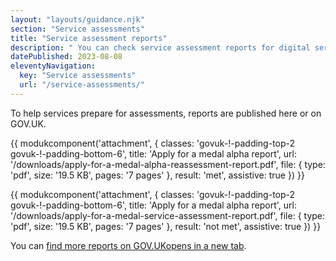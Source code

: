 ```yaml
---
layout: "layouts/guidance.njk"
section: "Service assessments"
title: "Service assessment reports"
description: " You can check service assessment reports for digital services in Defence."
datePublished: 2023-08-08
eleventyNavigation:
  key: "Service assessments"
  url: "/service-assessments/"
---
```


To help services prepare for assessments, reports are published here or on GOV.UK.

{{ modukcomponent('attachment', {
  classes: 'govuk-!-padding-top-2 govuk-!-padding-bottom-6',
  title: 'Apply for a medal alpha report',
  url: '/downloads/apply-for-a-medal-alpha-reassessment-report.pdf',
  file: {
    type: 'pdf',
    size: '19.5 KB',
    pages: '7 pages'
  },
  result: 'met',
  assistive: true
}) }}

{{ modukcomponent('attachment', {
  classes: 'govuk-!-padding-top-2 govuk-!-padding-bottom-6',
  title: 'Apply for a medal alpha report',
  url: '/downloads/apply-for-a-medal-service-assessment-report.pdf',
  file: {
    type: 'pdf',
    size: '19.5 KB',
    pages: '7 pages'
  },
  result: 'not met',
  assistive: true
}) }}

You can <a href="https://www.gov.uk/service-standard-reports" target="_blank">find more reports on GOV.UK<span class="govuk-visually-hidden">opens in a new tab</span></a>.

